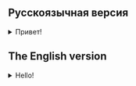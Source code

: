 ## Русскоязычная версия

<details>
<summary>Привет!</summary>
В сегодняшнем проекте рассматривается тема асинхронных операций в Swift и IOS приложениях. 

Асинхронные операции важны в iOS приложениях, потому что они позволяют выполнять длительные задачи в фоновом режиме,
не блокируя основной поток.

Основной поток в iOS отвечает за обновление пользовательского интерфейса и взаимодействие с пользователем. 
Если выполняется длительная задача в основном потоке, 
это может вызвать временные задержки пользовательского интерфейса и привести к плохому пользовательскому опыту.

Выполняя длительные задачи асинхронно, гарантируется, 
что основной поток остается свободным для обработки обновлений пользовательского интерфейса 
и взаимодействия с пользователем, что приводит к отзывчивому и гладкому пользовательскому опыту.

Основными фреймворками для асинхронной разработки в iOS являются Combine и SwiftRx.
SwiftRx обладает лучшей обратной совместимостью, поэтому в курсе рассматривается именно он.

## Темы
- async-await
- конструкции SwiftRx(Observable, Single и другие)

## Проект: асинхронные операции 

## Задание:

**Создание проекта с зависимостями**
Для добавления зависимостей в проект ты можешь использовать Swift Packet Manager, встроенный в XCode, 
либо менеджер зависимостей [Cocoapods](https://cocoapods.org/).
Для создания проекта cocoapods воспользуйтесь инструкцией на сайте проекта, связанной с командами `pod`.

Примеры проект с SPM и CocoaPods ты можешь найти в папке `code-samples`. 
В проекте с cocoapods необходимо предварительно вызвать команду `pod install`.

**Требование!** Создай workspace внутри папки src с названием day05, если используешь Swift Packet Manager.
При использовании Cocoapods воспользуйтесь сгенерированным workspace после команды `pod install`
Для каждой задачи внутри workspace необходимо создать macOS/Command Line Tool проект. Например, day05/quest1, day05/quest2.
Также не забудь при создании проекта в пункте `Add to:` выбрать созданный workplace.
Более подробное описание о создании проектов можно прочитать в [документации](https://www.swift.org/getting-started/).

**Совет** Перед выполнением задания посмотри примеры асинхронной работы в документации [SwiftRx](https://github.com/ReactiveX/RxSwift/tree/main/Documentation)
и [Swift Concurrency](https://docs.swift.org/swift-book/LanguageGuide/Concurrency.html).
Для установки зависимости SwiftRx в проект используй [CocoaPods](https://guides.cocoapods.org/)
или [Swift Packet Manager](https://www.swift.org/package-manager/)

**Требования к функциям**:
1. Все реализованные функции должны быть вызваны хотя бы 1 раз в функции main с применением `await`
2. В качестве входных данных для каждой функции выступают `firstCollection` и `secondCollection` из примера.
3. В случае, если функция применяется к `firstCollection` - входным параметром является Observable из строк,
а если к `secondCollection` - входным параметром является Observable из `Sample`.

### Задание 1

- Реализовать функцию, которая будет фильтровать `firstCollection` и сохранять только строки, где есть буква `e`

### Задание 2

- Реализовать функцию, которая будет возвращать первый элемент из `firstCollection`, начинающийся на `th`

### Задание 3

- Реализовать функцию, проверяющую все ли строки из `firstCollection` длиннее `5` символов

### Задание 4

- Реализовать функцию, проверяющую присутствуют ли строки длиннее `5` символов в `firstCollection`

### Задание 5

- Реализовать функцию, проверяющую отсутствие пустых строк в `firstCollection`

### Задание 6

- Реализовать функцию, считающую общую длину строк в `firstCollection`

### Задание 7

- Реализовать функцию, считающую количество строк в `firstCollection`

### Задание 8

- Реализовать функцию, возвращающую массив строк (полей text) из `secondCollection`

### Задание 9

- Реализовать функцию, группирующую значения по id в `secondCollection`

### Задание 10

- Реализовать функцию, группирующую значения по id в `secondCollection` и считающую количество элементов в каждой группе. 
Пример вывода listOf(Pair(1, 2), Pair(2, 2), Pair(3, 1)

</details>

## The English version

<details>
<summary>Hello!</summary>

Today's project is about asynchronous operations in Swift and IOS applications. 

Asynchronous operations are important in iOS applications because they allow you to perform long tasks in the background without blocking the main thread.

The main thread in iOS is responsible for updating the user interface and interaction with the user. 
If a long task is running in the main thread, this can cause temporary delays in the UI and lead to a poor user experience.

By running long tasks asynchronously, it is guaranteed that the main thread remains free to handle UI updates and user interaction, resulting in a responsive and smooth user experience.

The main frameworks for asynchronous development in iOS are Combine and SwiftRx.
SwiftRx has the best backward compatibility, so it is considered in the course.

## Topics
- async-await
- SwiftRx components(Observable, Single and others)

## Project: asynchronous operations 

## Task:

**Creating a project with dependencies**
To add dependencies to a project, you can use the Swift Packet Manager built into XCode, 
or the dependency manager [Cocoapods](https://cocoapods.org/).
Use the instructions on the project website related to `pod` commands to create a cocoapods project.

You can find examples of projects with SPM and CocoaPods in the `code-samples` folder. 
You need to call the `pod install` command in advance for the project with cocoapods.

**Requirement!** Create a workspace inside the src folder named day05 if using the Swift Packet Manager.
If using Cocoapods, use the generated workspace after the `pod install` command
For each task inside the workspace, you need to create a macOS/Command Line Tool project. For example, day05/quest1, day05/quest2.
Also don't forget to select the created workspace under `Add to:` when creating a project.
You can read more about creating projects in [documentation](https://www.swift.org/getting-started/).

**Function requirements**:
1. All implemented functions must be called at least once in the main function with `await`.
2. The inputs for each function are `firstCollection` and `secondCollection` from the example.
3. If the function is applied to `firstCollection` - the input parameter is Observable from strings,
If to ``secondCollection` - the input parameter is Observable from `Sample`.

### Task 1

- Implement a function that will filter `firstCollection` and save only string with the letter `e`

### Task 2

- Implement a function that will return the first element from the `firstCollection` beginning with `th`

### Task 3

- Implement a function that checks if all strings from the `firstCollection` are longer than `5` characters

### Task 4

- Implement a function that checks if there are any strings longer than `5` characters in the `firstCollection`

### Task 5

- Implement a function that checks for empty strings in the `firstCollection`

### Task 6

- Implement a function that counts the total length of strings in the `firstCollection`

### Task 7

- Implement a function that counts the number of strings in the `firstCollection`

### Task 8

- Implement a function that returns an array of strings (text fields) from the `secondCollection`

### Task 9

- Implement a function that groups values by id in the `secondCollection`

### Task 10

- Implement a function that groups values by id in the `secondCollection` and counts the number of elements in each group. 
Output example listOf(Pair(1, 2), Pair(2, 2), Pair(3, 1)
</details>
